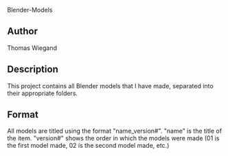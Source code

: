 Blender-Models

## Author

Thomas Wiegand

## Description

This project contains all Blender models that I have made,
separated into their appropriate folders.

## Format

All models are titled using the format "name_version#".
"name" is the title of the item.
"version#" shows the order in which the models were made 
(01 is the first model made, 02 is the second model made, etc.)
